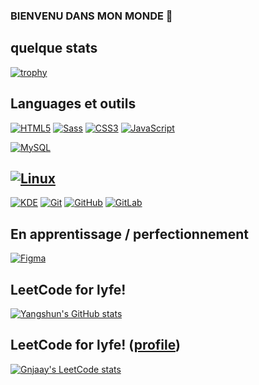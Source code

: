 ### BIENVENU DANS MON MONDE 👋
## quelque stats
[![trophy](https://github-profile-trophy.vercel.app/?username=Gor-Atidiani&theme=onedark)](https://github.com/ryo-ma/github-profile-trophy)
## Languages et outils
[![HTML5](https://img.shields.io/badge/-HTML5-000?&logo=HTML5&logoColor=E34F26)](https://www.w3.org/html/)
[![Sass](https://img.shields.io/badge/-Sass-000?&logo=Sass&logoColor=CC6699)](https://sass-lang.com)
[![CSS3](https://img.shields.io/badge/-CSS3-000?&logo=CSS3&logoColor=1572B6)](https://developer.mozilla.org/fr/docs/Web/CSS)
[![JavaScript](https://img.shields.io/badge/-JavaScript-000?&logo=JavaScript&logoColor=F7DF1E)](https://developer.mozilla.org/en-US/docs/Web/JavaScript)



[![MySQL](https://img.shields.io/badge/-MySQL-000?&logo=MySQL&logoColor=4479A1)](https://www.mysql.com/)

## [![Linux](https://img.shields.io/badge/-Linux-000?&logo=Linux&logoColor=FCC624)](https://www.linux.org/)
[![KDE](https://img.shields.io/badge/-KDE-000?&logo=KDE&logoColor=FFF)](https://kde.org/)
[![Git](https://img.shields.io/badge/-Git-000?&logo=Git&logoColor=F05032)](https://git-scm.com/)
[![GitHub](https://img.shields.io/badge/-GitHub-000?&logo=GitHub&logoColor=FFF)](https://www.github.com/)
[![GitLab](https://img.shields.io/badge/-GitLab-000?&logo=GitLab&logoColor=FC6D26)](https://www.gitlab.com/)


## En apprentissage / perfectionnement
[![Figma](https://img.shields.io/badge/-Figma-000?&logo=Figma&logoColor=F24E1E)](https://www.figma.com/)
## LeetCode for lyfe!
[![Yangshun's GitHub stats](https://github-readme-stats.vercel.app/api?username=Gor-Atidiani&show_icons=true&icon_color=586069&text_color=586069&bg_color=fff&line_height=30&hide_title=true&title_color=0366d6)](https://github.com/anuraghazra/github-readme-stats)
## LeetCode for lyfe! ([profile](https://leetcode.com/Gnjaay))
[![Gnjaay's LeetCode stats](https://leetcode-stats-six.vercel.app/api?username=Gnjaay)](https://github.com/KnlnKS/leetcode-stats)
<!--
**Gor-Atidiani/Gor-Atidiani** is a ✨ _special_ ✨ repository because its `README.md` (this file) appears on your GitHub profile.

Here are some ideas to get you started:

- 🔭 I’m currently working on ...
- 🌱 I’m currently learning ...
- 👯 I’m looking to collaborate on ...
- 🤔 I’m looking for help with ...
- 💬 Ask me about ...
- 📫 How to reach me: ...
- 😄 Pronouns: ...
- ⚡ Fun fact: ...
-->

